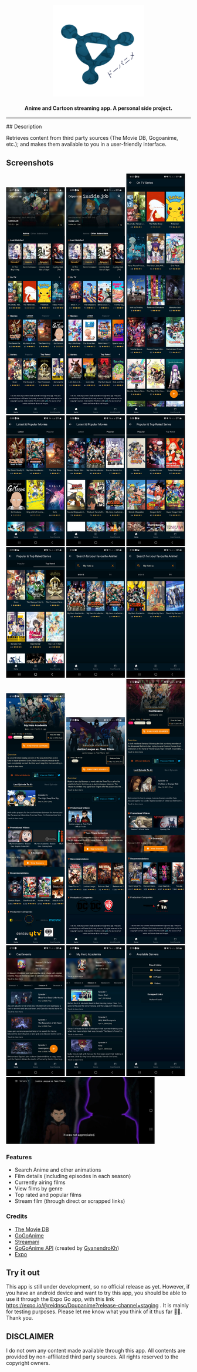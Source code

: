 <p align="center"><a href="https://github.com/Neko-R/Side"><img src="/assets/icon-transparent.png" width="250"></a></p> 
<h4 align="center">Anime and Cartoon streaming app. A personal side project.</h4> 
<hr>
## Description

Retrieves content from third party sources (The Movie DB, Gogoanime, etc.); and makes them available to you in a user-friendly interface.

## Screenshots

[<img src="meta/screenshots/image_1.jpg" width=160>](meta/screenshots/image_1.jpg)
[<img src="meta/screenshots/image_2.jpg" width=160>](meta/screenshots/image_2.jpg)
[<img src="meta/screenshots/image_3.jpg" width=160>](meta/screenshots/image_3.jpg)
[<img src="meta/screenshots/image_4.jpg" width=160>](meta/screenshots/image_4.jpg)
[<img src="meta/screenshots/image_5.jpg" width=160>](meta/screenshots/image_5.jpg)
[<img src="meta/screenshots/image_6.jpg" width=160>](meta/screenshots/image_6.jpg)
[<img src="meta/screenshots/image_7.jpg" width=160>](meta/screenshots/image_7.jpg)
[<img src="meta/screenshots/image_8.jpg" width=160>](meta/screenshots/image_8.jpg)
[<img src="meta/screenshots/image_9.jpg" width=160>](meta/screenshots/image_9.jpg)
[<img src="meta/screenshots/image_10.jpg" width=160>](meta/screenshots/image_10.jpg)
[<img src="meta/screenshots/image_14.jpg" width=160>](meta/screenshots/image_14.jpg)
[<img src="meta/screenshots/image_12.jpg" width=160>](meta/screenshots/image_12.jpg)
[<img src="meta/screenshots/image_13.jpg" width=160>](meta/screenshots/image_13.jpg)
[<img src="meta/screenshots/image_11.jpg" width=160>](meta/screenshots/image_11.jpg)
[<img src="meta/screenshots/image_15.jpg" width=160>](meta/screenshots/image_15.jpg)
[<img src="meta/screenshots/image_16.jpg" width=405>](meta/screenshots/image_16.jpg)

### Features

- Search Anime and other animations
- Film details (including episodes in each season)
- Currently airing films
- View films by genre
- Top rated and popular films
- Stream film (through direct or scrapped links)

### Credits

- <a href="https://www.themoviedb.org/">The Movie DB</a>
- <a href="https://gogoanime.pe/">GoGoAnime</a>
- <a href="https://streamani.net/">Streamani</a>
- <a href="https://github.com/GyanendroKh/gogoanime-api">GoGoAnime API</a> (created by <a href="https://github.com/GyanendroKh)">GyanendroKh</a>)
- <a href="https://docs.expo.dev/">Expo</a>

## Try it out

This app is still under development, so no official release as yet. However, if you have an android device and want to try this app, you should be able to use it through the Expo Go app, with this link https://expo.io/@reidnsc/Doupanime?release-channel=staging .
It is mainly for testing purposes. Please let me know what you think of it thus far 🙏🏾. Thank you.

## DISCLAIMER

I do not own any content made available through this app. All contents are provided by non-affiliated third party sources. All rights reserved to the copyright owners.
